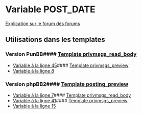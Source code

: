 # Variable POST_DATE
[Explication sur le forum des forums](http://forum.forumactif.com/t294113-listing-des-variables#POST_DATE)
## Utilisations dans les templates
### Version PunBB#### [Template privmsgs_read_body](punbb/privmsgs_read_body.md)
* [Variable à la ligne 45](../punbb/privmsgs_read_body.tpl#L45)#### [Template privmsgs_preview](punbb/privmsgs_preview.md)
* [Variable à la ligne 8](../punbb/privmsgs_preview.tpl#L8)
### Version phpBB2#### [Template posting_preview](subsilver/posting_preview.md)
* [Variable à la ligne 7](../subsilver/posting_preview.tpl#L7)#### [Template privmsgs_read_body](subsilver/privmsgs_read_body.md)
* [Variable à la ligne 41](../subsilver/privmsgs_read_body.tpl#L41)#### [Template privmsgs_preview](subsilver/privmsgs_preview.md)
* [Variable à la ligne 15](../subsilver/privmsgs_preview.tpl#L15)